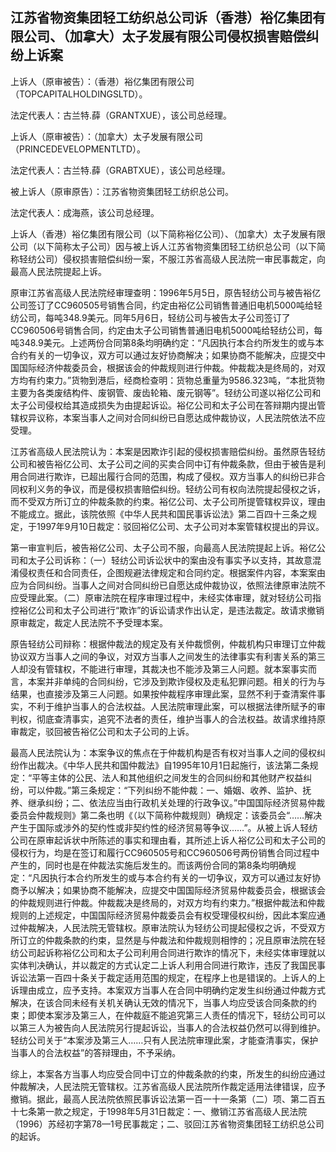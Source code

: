 ## 江苏省物资集团轻工纺织总公司诉（香港）裕亿集团有限公司、（加拿大）太子发展有限公司侵权损害赔偿纠纷上诉案

上诉人（原审被告）：（香港）裕亿集团有限公司（TOPCAPITALHOLDINGSLTD）。

法定代表人：古兰特.薛（GRANTXUE），该公司总经理。

上诉人（原审被告）：（加拿大）太子发展有限公司（PRINCEDEVELOPMENTLTD）。

法定代表人：古兰特.薛（GRABTXUE），该公司总经理。

被上诉人（原审原告）：江苏省物资集团轻工纺织总公司。

法定代表人：成海燕，该公司总经理。

上诉人（香港）裕亿集团有限公司（以下简称裕亿公司）、（加拿大）太子发展有限公司（以下简称太子公司）因与被上诉人江苏省物资集团轻工纺织总公司（以下简称轻纺公司）侵权损害赔偿纠纷一案，不服江苏省高级人民法院一审民事裁定，向最高人民法院提起上诉。

原审江苏省高级人民法院经审理查明：1996年5月5日，原告轻纺公司与被告裕亿公司签订了CC960505号销售合同，约定由裕亿公司销售普通旧电机5000吨给轻纺公司，每吨348.9美元。同年5月6日，轻纺公司与被告太子公司签订了CC960506号销售合同，约定由太子公司销售普通旧电机5000吨给轻纺公司，每吨348.9美元。上述两份合同第8条均明确约定：“凡因执行本合约所发生的或与本合约有关的一切争议，双方可以通过友好协商解决；如果协商不能解决，应提交中国国际经济仲裁委员会，根据该会的仲裁规则进行仲裁。仲裁裁决是终局的，对双方均有约束力。”货物到港后，经商检查明：货物总重量为9586.323吨，“本批货物主要为各类废结构件、废钢管、废齿轮箱、废元钢等”。轻纺公司遂以裕亿公司和太子公司侵权给其造成损失为由提起诉讼。裕亿公司和太子公司在答辩期内提出管辖权异议称，本案当事人之间对合同纠纷已自愿达成仲裁协议，人民法院依法不应受理。

江苏省高级人民法院认为：本案是因欺诈引起的侵权损害赔偿纠纷。虽然原告轻纺公司和被告裕亿公司、太子公司之间的买卖合同中订有仲裁条款，但由于被告是利用合同进行欺诈，已超出履行合同的范围，构成了侵权。双方当事人的纠纷已非合同权利义务的争议，而是侵权损害赔偿纠纷。轻纺公司有权向法院提起侵权之诉，而不受双方所订立的仲裁条款的约束。裕亿公司、太子公司所提管辖权异议，理由不能成立。据此，该院依照《中华人民共和国民事诉讼法》第二百四十三条之规定，于1997年9月10日裁定：驳回裕亿公司、太子公司对本案管辖权提出的异议。

第一审宣判后，被告裕亿公司、太子公司不服，向最高人民法院提起上诉。裕亿公司和太子公司诉称：（一）轻纺公司诉讼状中的案由没有事实予以支持，其故意混淆侵权责任和合同责任，企图规避法律规定和合同约定。根据案件内容，本案案由应为合同纠纷。当事人之间对合同纠纷已自愿达成仲裁协议，依照法律原审法院不应受理此案。（二）原审法院在程序审理过程中，未经实体审理，就对轻纺公司指控裕亿公司和太子公司进行“欺诈”的诉讼请求作出认定，是违法裁定。故请求撤销原审裁定，裁定人民法院不予受理本案。

原告轻纺公司辩称：根据仲裁法的规定及有关仲裁惯例，仲裁机构只审理订立仲裁协议双方当事人之间的争议，对双方当事人之间发生的法律事实有利害关系的第三人却没有管辖权，不能进行审理，其裁决也不能涉及第三人问题。就本案事实而言，本案并非单纯的合同纠纷，它涉及到欺诈侵权及走私犯罪问题。相关的行为与结果，也直接涉及第三人问题。如果按仲裁程序审理此案，显然不利于查清案件事实，不利于维护当事人的合法权益。人民法院审理此案，可以根据法律所赋予的审判权，彻底查清事实，追究不法者的责任，维护当事人的合法权益。故请求维持原审裁定，驳回被告裕亿公司和太子公司的上诉。

最高人民法院认为：本案争议的焦点在于仲裁机构是否有权对当事人之间的侵权纠纷作出裁决。《中华人民共和国仲裁法》自1995年10月1日起施行，该法第二条规定：“平等主体的公民、法人和其他组织之间发生的合同纠纷和其他财产权益纠纷，可以仲裁。”第三条规定：“下列纠纷不能仲裁：一、婚姻、收养、监护、抚养、继承纠纷；二、依法应当由行政机关处理的行政争议。”中国国际经济贸易仲裁委员会仲裁规则》第二条也明《（以下简称仲裁规则）确规定：该委员会“……解决产生于国际或涉外的契约性或非契约性的经济贸易等争议……”。从被上诉人轻纺公司在原审起诉状中所陈述的事实和理由看，其所述上诉人裕亿公司和太子公司的侵权行为，均是在签订和履行CC960505号和CC960506号两份销售合同过程中产生的，同时也是在仲裁法实施后发生的。而该两份合同的第8条均明确规定：“凡因执行本合约所发生的或与本合约有关的一切争议，双方可以通过友好协商予以解决；如果协商不能解决，应提交中国国际经济贸易仲裁委员会，根据该会的仲裁规则进行仲裁。仲裁裁决是终局的，对双方均有约束力。”根据仲裁法和仲裁规则的上述规定，中国国际经济贸易仲裁委员会有权受理侵权纠纷，因此本案应通过仲裁解决，人民法院无管辖权。原审法院认为轻纺公司提起侵权之诉，不受双方所订立的仲裁条款的约束，显然是与仲裁法和仲裁规则相悖的；况且原审法院在轻纺公司起诉称裕亿公司和太子公司利用合同进行欺诈的情况下，未经实体审理就以实体判决确认，并以裁定的方式认定二上诉人利用合同进行欺诈，违反了我国民事诉讼法第一百四十条关于裁定适用范围的规定，在程序上也是错误的。上诉人的上诉理由成立，应予支持。本案双方当事人在合同中明确约定发生纠纷通过仲裁方式解决，在该合同未经有关机关确认无效的情况下，当事人均应受该合同条款的约束；即使本案涉及第三人，在仲裁庭不能追究第三人责任的情况下，轻纺公司可以以第三人为被告向人民法院另行提起诉讼，当事人的合法权益仍然可以得到维护。轻纺公司关于“本案涉及第三人……只有人民法院审理此案，才能查清事实，保护当事人的合法权益”的答辩理由，不予采纳。

综上，本案各方当事人均应受合同中订立的仲裁条款的约束，所发生的纠纷应通过仲裁解决，人民法院无管辖权。江苏省高级人民法院所作裁定适用法律错误，应予撤销。据此，最高人民法院依照民事诉讼法第一百一十一条第（二）项、第二百五十七条第一款之规定，于1998年5月31日裁定：一、撤销江苏省高级人民法院（1996）苏经初字第78—1号民事裁定；二、驳回江苏省物资集团轻工纺织总公司的起诉。

